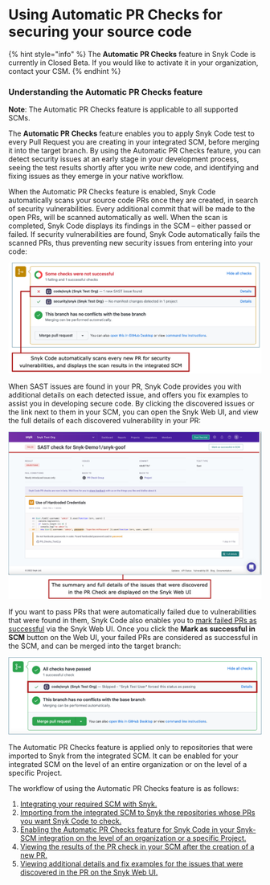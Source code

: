 # Using Automatic PR Checks for securing your source code

{% hint style="info" %}
The **Automatic PR Checks** feature in Snyk Code is currently in Closed Beta. If you would like to activate it in your organization, contact your CSM.
{% endhint %}

### Understanding the Automatic PR Checks feature

**Note**: The Automatic PR Checks feature is applicable to all supported SCMs.

The **Automatic PR Checks** feature enables you to apply Snyk Code test to every Pull Request you are creating in your integrated SCM, before merging it into the target branch. By using the Automatic PR Checks feature, you can detect security issues at an early stage in your development process, seeing the test results shortly after you write new code, and identifying and fixing issues as they emerge in your native workflow.

When the Automatic PR Checks feature is enabled, Snyk Code automatically scans your source code PRs once they are created, in search of security vulnerabilities. Every additional commit that will be made to the open PRs, will be scanned automatically as well. When the scan is completed, Snyk Code displays its findings in the SCM – either passed or failed. If security vulnerabilities are found, Snyk Code automatically fails the scanned PRs, thus preventing new security issues from entering into your code:

![](<../../../.gitbook/assets/Snyk Code - PR Checks - GitHub - Some Checks Failed - Intro.png>)

When SAST issues are found in your PR, Snyk Code provides you with additional details on each detected issue, and offers you fix examples to assist you in developing secure code. By clicking the discovered issues or the link next to them in your SCM, you can open the Snyk Web UI, and view the full details of each discovered vulnerability in your PR:

![](<../../../.gitbook/assets/Snyk Code - PR Checks - Web UI - Intro (1).png>)

If you want to pass PRs that were automatically failed due to vulnerabilities that were found in them, Snyk Code also enables you to [mark failed PRs as successful](viewing-and-working-with-the-pr-check-results-on-the-snyk-web-ui.md#\_ref105582006) via the Snyk Web UI. Once you click the **Mark as successful in SCM** button on the Web UI, your failed PRs are considered as successful in the SCM, and can be merged into the target branch: &#x20;

![](<../../../.gitbook/assets/Snyk Code - PR Checks - Mark as successful - On GitHub (1).png>)

The Automatic PR Checks feature is applied only to repositories that were imported to Snyk from the integrated SCM. It can be enabled for your integrated SCM on the level of an entire organization or on the level of a specific Project.

The workflow of using the Automatic PR Checks feature is as follows:

1. [Integrating your required SCM with Snyk.](https://docs.snyk.io/products/snyk-code/getting-started-with-snyk-code/activating-snyk-code-using-the-web-ui/step-2-integrating-your-source-control-system-with)
2. [Importing from the integrated SCM to Snyk the repositories whose PRs you want Snyk Code to check.](https://docs.snyk.io/products/snyk-code/getting-started-with-snyk-code/activating-snyk-code-using-the-web-ui/step-3-importing-repositories-to-snyk-for-the-snyk-code-testing)
3. [Enabling the Automatic PR Checks feature for Snyk Code in your Snyk-SCM integration on the level of an organization or a specific Project.](https://app.gitbook.com/o/-M4tdxG8qotLgGZnLpFR/s/Xtgu2HdNoafUskHqoeDW/)
4. [Viewing the results of the PR check in your SCM after the creation of a new PR.](https://app.gitbook.com/o/-M4tdxG8qotLgGZnLpFR/s/-MdwVZ6HOZriajCf5nXH/\~/changes/BCiGPtP02m0eTCchcBnw/products/snyk-code/using-automatic-pr-checks-for-securing-your-source-code/viewing-the-pr-checks-in-your-scm)
5. [Viewing additional details and fix examples for the issues that were discovered in the PR on the Snyk Web UI.](viewing-and-working-with-the-pr-check-results-on-the-snyk-web-ui.md) &#x20;

&#x20;
